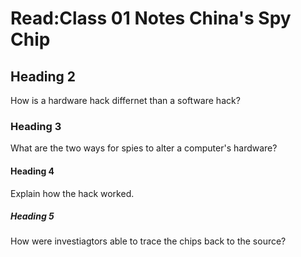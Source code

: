 # Read:Class 01 Notes China's Spy Chip

## Heading 2
How is a hardware hack differnet than a software hack?

### Heading 3 
What are the two ways for spies to alter a computer's hardware?

#### Heading 4
Explain how the hack worked.

##### Heading 5
How were investiagtors able to trace the chips back to the source?
